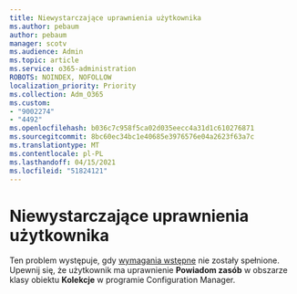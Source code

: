 ```yaml
---
title: Niewystarczające uprawnienia użytkownika
ms.author: pebaum
author: pebaum
manager: scotv
ms.audience: Admin
ms.topic: article
ms.service: o365-administration
ROBOTS: NOINDEX, NOFOLLOW
localization_priority: Priority
ms.collection: Adm_O365
ms.custom:
- "9002274"
- "4492"
ms.openlocfilehash: b036c7c958f5ca02d035eecc4a31d1c610276871
ms.sourcegitcommit: 8bc60ec34bc1e40685e3976576e04a2623f63a7c
ms.translationtype: MT
ms.contentlocale: pl-PL
ms.lasthandoff: 04/15/2021
ms.locfileid: "51824121"
---
```

# <a name="insufficient-user-permissions"></a>Niewystarczające uprawnienia użytkownika

Ten problem występuje, gdy [wymagania wstępne](https://docs.microsoft.com/configmgr/tenant-attach/device-sync-actions#prerequisites) nie zostały spełnione. Upewnij się, że użytkownik ma uprawnienie **Powiadom zasób** w obszarze klasy obiektu **Kolekcje** w programie Configuration Manager.
